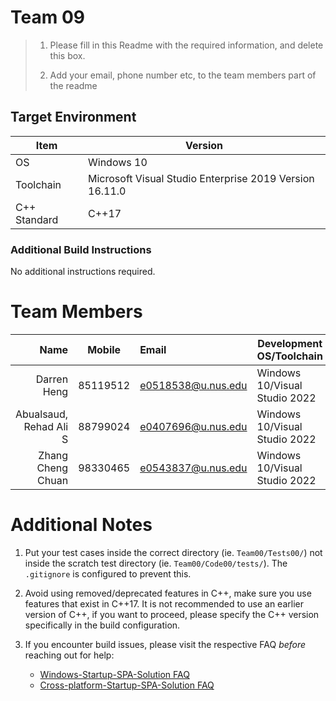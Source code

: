 # Team 09

> 1. Please fill in this Readme with the required information, and delete this box.
> 
> 1. Add your email, phone number etc, to the team members part of the readme

## Target Environment

Item | Version
-|-
OS | Windows 10
Toolchain | Microsoft Visual Studio Enterprise 2019 Version 16.11.0
C++ Standard | C++17

### Additional Build Instructions

No additional instructions required.

# Team Members

Name | Mobile | Email | Development OS/Toolchain
-:|:-:|:-|-|
Darren Heng | 85119512 | e0518538@u.nus.edu | Windows 10/Visual Studio 2022
Abualsaud, Rehad Ali S | 88799024 | e0407696@u.nus.edu | Windows 10/Visual Studio 2022
Zhang Cheng Chuan | 98330465 | e0543837@u.nus.edu | Windows 10/Visual Studio 2022

# Additional Notes
1. Put your test cases inside the correct directory (ie. `Team00/Tests00/`) not inside the scratch test directory (ie. `Team00/Code00/tests/`). The `.gitignore` is configured to prevent this.

1. Avoid using removed/deprecated features in C++, make sure you use features that exist in C++17. It is not recommended to use an earlier version of C++, if you want to proceed, please specify the C++ version specifically in the build configuration.

1. If you encounter build issues, please visit the respective FAQ *before* reaching out for help:
     - [Windows-Startup-SPA-Solution FAQ](https://github.com/nus-cs3203/project-wiki/wiki/Windows-Startup-SPA-Solution#faq)
     - [Cross-platform-Startup-SPA-Solution FAQ](https://github.com/nus-cs3203/project-wiki/wiki/Cross-platform-Startup-SPA-Solution#faq)
